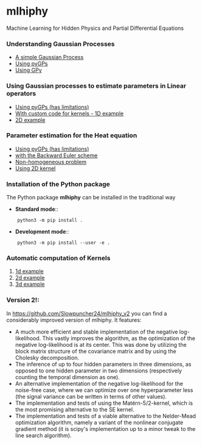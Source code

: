 # mlhiphy
Machine Learning for Hidden Physics and Partial Differential Equations


### Understanding Gaussian Processes

* [A simple Gaussian Process](http://nbviewer.jupyter.org/github/ratnania/mlhiphy/blob/master/intro/simple_gp.ipynb)
* [Using pyGPs](http://nbviewer.jupyter.org/github/ratnania/mlhiphy/blob/master/Simple%20GP%20with%20pyGPs.ipynb)
* [Using GPy](http://nbviewer.jupyter.org/github/ratnania/mlhiphy/blob/master/intro/simple_gp_GPy.ipynb)



### Using Gaussian processes to estimate parameters in Linear operators

* [Using pyGPs (has limitations)](http://nbviewer.jupyter.org/github/ratnania/mlhiphy/blob/master/parameter_estimation/par_est_with_pyGPs.ipynb)
* [With custom code for kernels - 1D example](http://nbviewer.jupyter.org/github/ratnania/mlhiphy/blob/master/parameter_estimation/par_est.ipynb)
* [2D example](http://nbviewer.jupyter.org/github/ratnania/mlhiphy/blob/master/parameter_estimation/par_est_2dkernel.ipynb)


### Parameter estimation for the Heat equation

* [Using pyGPs (has limitations)](http://nbviewer.jupyter.org/github/ratnania/mlhiphy/blob/master/Heat_Equation_with_pyGPs.ipynb)
* [with the Backward Euler scheme](http://nbviewer.jupyter.org/github/ratnania/mlhiphy/blob/master/heat_eqn_numerical_gp.ipynb)
* [Non-homogeneous problem](http://nbviewer.jupyter.org/github/ratnania/mlhiphy/blob/master/heat_eqn_non_homo_numerical_gp.ipynb)
* [Using 2D kernel](http://nbviewer.jupyter.org/github/ratnania/mlhiphy/blob/master/heat_eqn.ipynb)


### Installation of the Python package

The Python package **mlhiphy** can be installed in the traditional way


* **Standard mode**::

```shell
    python3 -m pip install .
```

* **Development mode**::

```shell
    python3 -m pip install --user -e .
```

### Automatic computation of Kernels

1. [1d example](http://nbviewer.jupyter.org/github/ratnania/mlhiphy/blob/devel-ara/autoker/01_example_1d.ipynb)
2. [2d example](http://nbviewer.jupyter.org/github/ratnania/mlhiphy/blob/devel-ara/autoker/02_example_2d.ipynb)
3. [3d example](http://nbviewer.jupyter.org/github/ratnania/mlhiphy/blob/devel-ara/autoker/03_example_3d.ipynb)


### Version 2!:

In https://github.com/Slowpuncher24/mlhiphy_v2 you can find a considerably improved version of mlhiphy. It features:

* A much more efficient and stable implementation of the negative log-likelihood. This vastly improves the algorithm, as the optimization of the negative log-likelihood is at its center. This was done by utilizing the block matrix structure of the covariance matrix and by using the Cholesky decomposition.
* The inference of up to four hidden parameters in three dimensions, as opposed to one hidden parameter in two dimensions (respectively counting the temporal dimension as one).
* An alternative implementation of the negative log-likelihood for the noise-free case, where we can optimize over one hyperparameter less (the signal variance can be written in terms of other values).
* The implementation and tests of using the Matérn-5/2-kernel, which is the most promising alternative to the SE kernel.
* The implementation and tests of a viable alternative to the Nelder-Mead optimization algorithm, namely a variant of the nonlinear conjugate gradient method (it is scipy's implementation up to a minor tweak to the line search algorithm).










